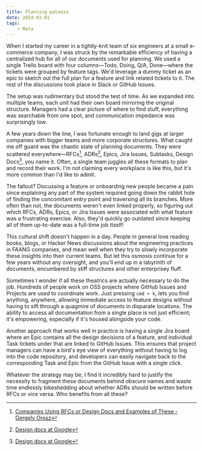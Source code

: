 ```yaml
---
title: Planning palooza
date: 2024-01-01
tags:
    - Meta
---
```


When I started my career in a tightly-knit team of six engineers at a small e-commerce
company, I was struck by the remarkable efficiency of having a centralized hub for all of
our documents used for planning. We used a single Trello board with four columns—Todo,
Doing, Q/A, Done—where the tickets were grouped by feature tags. We'd leverage a dummy
ticket as an epic to sketch out the full plan for a feature and link related tickets to it.
The rest of the discussions took place in Slack or GitHub Issues.

The setup was rudimentary but stood the test of time. As we expanded into multiple teams,
each unit had their own board mirroring the original structure. Managers had a clear picture
of where to find stuff, everything was searchable from one spot, and communication impedance
was surprisingly low.

A few years down the line, I was fortunate enough to land gigs at larger companies with
bigger teams and more corporate structures. What caught me off guard was the chaotic state
of planning documents. They were scattered everywhere—RFCs[^1], ADRs[^3], Epics, Jira
Issues, Subtasks, Design Docs[^3], you name it. Often, a single team juggles all these
formats to plan and record their work. I'm not claiming every workplace is like this, but
it's more common than I'd like to admit.

The fallout? Discussing a feature or onboarding new people became a pain since explaining
any part of the system required going down the rabbit hole of finding the concomitant entry
point and traversing all its branches. More often than not, the documents weren't even
linked properly, so figuring out which RFCs, ADRs, Epics, or Jira Issues were associated
with what feature was a frustrating exercise. Also, they'd quickly go outdated since keeping
all of them up-to-date was a full-time job itself!

This cultural shift doesn't happen in a day. People in general love reading books, blogs, or
Hacker News discussions about the engineering practices in FAANG companies, and mean well
when they try to slowly incorporate these insights into their current teams. But let this
osmosis continue for a few years without any oversight, and you'll end up in a labyrinth of
documents, encumbered by stiff structures and other enterprisey fluff.

Sometimes I wonder if all these theatrics are actually necessary to do the job. Hundreds of
people work on OSS projects where GitHub Issues and Projects are used to coordinate work.
Just pressing `cmd + k`, lets you find anything, anywhere, allowing immediate access to
feature designs without having to sift through a quagmire of documents in disparate
locations. The ability to access all documentation from a single place is not just
efficient; it's empowering, especially if it's housed alongside your code.

Another approach that works well in practice is having a single Jira board where an Epic
contains all the design decisions of a feature, and individual Task tickets under that are
linked to GitHub Issues. This ensures that project managers can have a bird's eye view of
everything without having to log into the code repository, and developers can easily
navigate back to the corresponding Task and Epic from the GitHub Issue with a single click.

Whatever the strategy may be, I find it incredibly hard to justify the necessity to fragment
these documents behind obscure names and waste time endlessly bikeshedding about whether
ADRs should be written before RFCs or vice versa. Who benefits from all these?

[^1]:
    [Companies Using RFCs or Design Docs and Examples of These - Gergely Orosz](https://blog.pragmaticengineer.com/rfcs-and-design-docs/)

[^2]: [Architectural Decision Records (ADRs)](https://adr.github.io/)
[^3]:
    [Design docs at Google](https://www.industrialempathy.com/posts/design-docs-at-google/)
